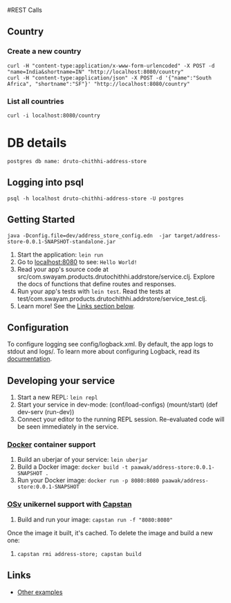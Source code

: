 #REST Calls
## Country
### Create a new country
	curl -H "content-type:application/x-www-form-urlencoded" -X POST -d "name=India&shortname=IN" "http://localhost:8080/country"
	curl -H "content-type:application/json" -X POST -d '{"name":"South Africa", "shortname":"SF"}' "http://localhost:8080/country"
	
### List all countries	
	curl -i localhost:8080/country


# DB details
	
	postgres db name: druto-chithhi-address-store
	
## Logging into psql
	psql -h localhost druto-chithhi-address-store -U postgres	



## Getting Started

	java -Dconfig.file=dev/address_store_config.edn  -jar target/address-store-0.0.1-SNAPSHOT-standalone.jar 

1. Start the application: `lein run`
2. Go to [localhost:8080](http://localhost:8080/) to see: `Hello World!`
3. Read your app's source code at src/com.swayam.products.drutochithhi.addrstore/service.clj. Explore the docs of functions
   that define routes and responses.
4. Run your app's tests with `lein test`. Read the tests at test/com.swayam.products.drutochithhi.addrstore/service_test.clj.
5. Learn more! See the [Links section below](#links).


## Configuration

To configure logging see config/logback.xml. By default, the app logs to stdout and logs/.
To learn more about configuring Logback, read its [documentation](http://logback.qos.ch/documentation.html).


## Developing your service

1. Start a new REPL: `lein repl`
2. Start your service in dev-mode:
    (conf/load-configs)
    (mount/start)
    (def dev-serv (run-dev))
3. Connect your editor to the running REPL session.
   Re-evaluated code will be seen immediately in the service.

### [Docker](https://www.docker.com/) container support

1. Build an uberjar of your service: `lein uberjar`
2. Build a Docker image: `docker build -t paawak/address-store:0.0.1-SNAPSHOT .`
3. Run your Docker image: `docker run -p 8080:8080 paawak/address-store:0.0.1-SNAPSHOT`

### [OSv](http://osv.io/) unikernel support with [Capstan](http://osv.io/capstan/)

1. Build and run your image: `capstan run -f "8080:8080"`

Once the image it built, it's cached.  To delete the image and build a new one:

1. `capstan rmi address-store; capstan build`


## Links
* [Other examples](https://github.com/pedestal/samples)

